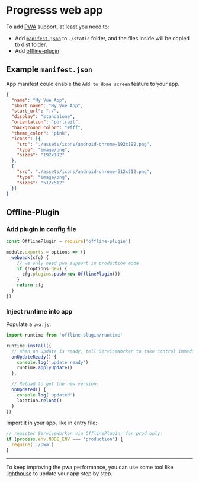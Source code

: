 # Progresss web app

To add [PWA](https://developers.google.com/web/progressive-web-apps/) support, at least you need to:

- Add [`manifest.json`](https://developers.google.com/web/fundamentals/engage-and-retain/web-app-manifest/) to `./static` folder, and the files inside will be copied to dist folder.
- Add [offline-plugin](https://github.com/NekR/offline-plugin)

## Example `manifest.json`

App manifest could enable the `Add to Home screen` feature to your app.

```json
{
  "name": "My Vue App",
  "short_name": "My Vue App",
  "start_url": "./",
  "display": "standalone",
  "orientation": "portrait",
  "background_color": "#fff",
  "theme_color": "pink",
  "icons": [{
    "src": "./assets/icons/android-chrome-192x192.png",
    "type": "image/png",
    "sizes": "192x192"
  },
  {
    "src": "./assets/icons/android-chrome-512x512.png",
    "type": "image/png",
    "sizes": "512x512"
  }]
}
```

## Offline-Plugin

### Add plugin in config file

```js
const OfflinePlugin = require('offline-plugin')

module.exports = options => ({
  webpack(cfg) {
    // we only need pwa support in production mode
    if (!options.dev) {
      cfg.plugins.push(new OfflinePlugin())
    }
    return cfg
  }
})
```

### Inject runtime into app

Populate a `pwa.js`:

```js
import runtime from 'offline-plugin/runtime'

runtime.install({
  // When an update is ready, tell ServiceWorker to take control immediately:
  onUpdateReady() {
    console.log('update ready')
    runtime.applyUpdate()
  },

  // Reload to get the new version:
  onUpdated() {
    console.log('updated')
    location.reload()
  }
})
```

Import it in your app, like in entry file:

```js
// register ServiceWorker via OfflinePlugin, for prod only:
if (process.env.NODE_ENV === 'production') {
  require('./pwa')
}
```

---

To keep improving the pwa performance, you can use some tool like [lighthouse](https://developers.google.com/web/tools/lighthouse/) to update your app step by step.
